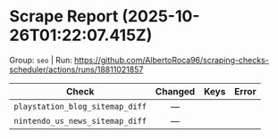 # Scrape Report (2025-10-26T01:22:07.415Z)

Group: `seo`  |  Run: https://github.com/AlbertoRoca96/scraping-checks-scheduler/actions/runs/18811021857

| Check | Changed | Keys | Error |
|---|:---:|:--|:--|
| `playstation_blog_sitemap_diff` | — |  |  |
| `nintendo_us_news_sitemap_diff` | — |  |  |
